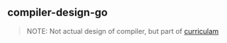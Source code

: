 ## compiler-design-go

> NOTE: Not actual design of compiler, but part of [curriculam](https://www.gtu.ac.in/syllabus/NEW%20BE/Sem7/2170701.pdf)